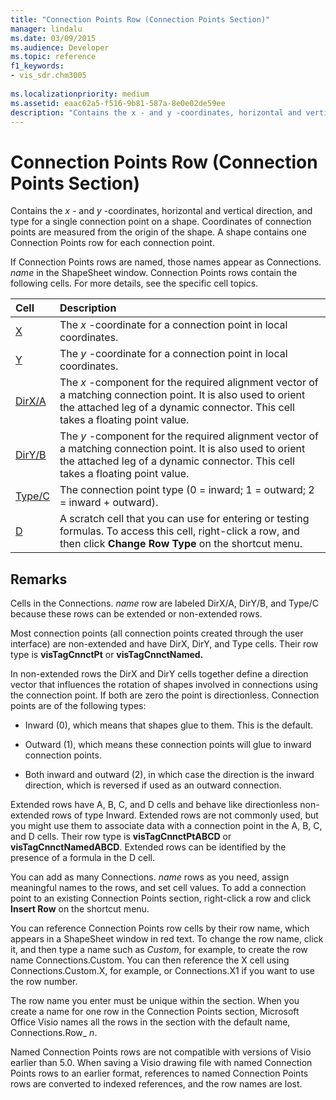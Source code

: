 ```yaml
---
title: "Connection Points Row (Connection Points Section)" 
manager: lindalu
ms.date: 03/09/2015
ms.audience: Developer
ms.topic: reference
f1_keywords:
- vis_sdr.chm3005
 
ms.localizationpriority: medium
ms.assetid: eaac62a5-f516-9b81-587a-8e0e02de59ee
description: "Contains the x - and y -coordinates, horizontal and vertical direction, and type for a single connection point on a shape. Coordinates of connection points are measured from the origin of the shape. A shape contains one Connection Points row for each connection point."
---
```


# Connection Points Row (Connection Points Section)

Contains the  *x*  - and  *y*  -coordinates, horizontal and vertical direction, and type for a single connection point on a shape. Coordinates of connection points are measured from the origin of the shape. A shape contains one Connection Points row for each connection point.
  
If Connection Points rows are named, those names appear as Connections. *name*  in the ShapeSheet window. Connection Points rows contain the following cells. For more details, see the specific cell topics.
  
|**Cell**|**Description**|
|:-----|:-----|
|[X](x-cell-connection-points-section.md) <br/> |The *x*  -coordinate for a connection point in local coordinates. |
|[Y](y-cell-connection-points-section.md) <br/> |The *y*  -coordinate for a connection point in local coordinates. |
|[DirX/A](dirxa-cell-connection-points-section.md) <br/> |The *x*  -component for the required alignment vector of a matching connection point. It is also used to orient the attached leg of a dynamic connector. This cell takes a floating point value. |
|[DirY/B](diryb-cell-connection-points-section.md) <br/> |The *y*  -component for the required alignment vector of a matching connection point. It is also used to orient the attached leg of a dynamic connector. This cell takes a floating point value. |
|[Type/C](typec-cell-connection-points-section.md) <br/> |The connection point type (0 = inward; 1 = outward; 2 = inward + outward). |
|[D](d-cell-connection-points-section.md) <br/> |A scratch cell that you can use for entering or testing formulas. To access this cell, right-click a row, and then click **Change Row Type** on the shortcut menu. |

## Remarks

Cells in the Connections. *name*  row are labeled DirX/A, DirY/B, and Type/C because these rows can be extended or non-extended rows.
  
Most connection points (all connection points created through the user interface) are non-extended and have DirX, DirY, and Type cells. Their row type is **visTagCnnctPt** or **visTagCnnctNamed.**
  
In non-extended rows the DirX and DirY cells together define a direction vector that influences the rotation of shapes involved in connections using the connection point. If both are zero the point is directionless. Connection points are of the following types:
  
- Inward (0), which means that shapes glue to them. This is the default.

- Outward (1), which means these connection points will glue to inward connection points.

- Both inward and outward (2), in which case the direction is the inward direction, which is reversed if used as an outward connection.

Extended rows have A, B, C, and D cells and behave like directionless non-extended rows of type Inward. Extended rows are not commonly used, but you might use them to associate data with a connection point in the A, B, C, and D cells. Their row type is **visTagCnnctPtABCD** or **visTagCnnctNamedABCD**. Extended rows can be identified by the presence of a formula in the D cell.
  
 You can add as many Connections.  *name*  rows as you need, assign meaningful names to the rows, and set cell values. To add a connection point to an existing Connection Points section, right-click a row and click **Insert Row** on the shortcut menu.
  
You can reference Connection Points row cells by their row name, which appears in a ShapeSheet window in red text. To change the row name, click it, and then type a name such as *Custom*, for example, to create the row name Connections.Custom. You can then reference the X cell using Connections.Custom.X, for example, or Connections.X1 if you want to use the row number.
  
The row name you enter must be unique within the section. When you create a name for one row in the Connection Points section, Microsoft Office Visio names all the rows in the section with the default name, Connections.Row_ *n*.
  
Named Connection Points rows are not compatible with versions of Visio earlier than 5.0. When saving a Visio drawing file with named Connection Points rows to an earlier format, references to named Connection Points rows are converted to indexed references, and the row names are lost.
  